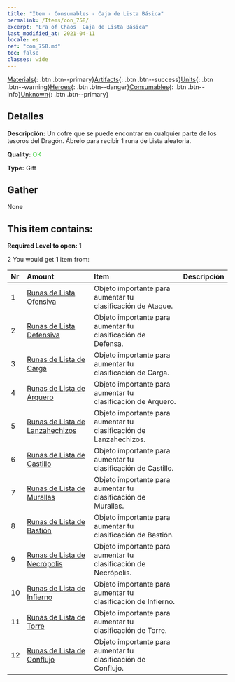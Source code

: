 ```yaml
---
title: "Item - Consumables - Caja de Lista Básica"
permalink: /Items/con_758/
excerpt: "Era of Chaos  Caja de Lista Básica"
last_modified_at: 2021-04-11
locale: es
ref: "con_758.md"
toc: false
classes: wide
---
```

 [Materials](/es/Items/){: .btn .btn--primary}[Artifacts](/es/Items/Artifacts/){: .btn .btn--success}[Units](/es/Items/Units/){: .btn .btn--warning}[Heroes](/es/Items/Heroes/){: .btn .btn--danger}[Consumables](/es/Items/Consumables/){: .btn .btn--info}[Unknown](/es/Items/Unknown/){: .btn .btn--primary}

## Detalles
 **Descripción:** Un cofre que se puede encontrar en cualquier parte de los tesoros del Dragón. Ábrelo para recibir 1 runa de Lista aleatoria.

 **Quality:** <span style="color: #32CD32">OK</span>

 **Type:** Gift

## Gather

  None

## This item contains:

 **Required Level to open:** 1

 2 You would get **1** item  from:

  | Nr | Amount |     Item    | Descripción |
  |:---|:-------|:------------|:-----------:|
  | 1 | [Runas de Lista Ofensiva](/es/Items/con_734/) | Objeto importante para aumentar tu clasificación de Ataque. | 
  | 2 | [Runas de Lista Defensiva](/es/Items/con_739/) | Objeto importante para aumentar tu clasificación de Defensa. | 
  | 3 | [Runas de Lista de Carga](/es/Items/con_741/) | Objeto importante para aumentar tu clasificación de Carga. | 
  | 4 | [Runas de Lista de Arquero](/es/Items/con_742/) | Objeto importante para aumentar tu clasificación de Arquero. | 
  | 5 | [Runas de Lista de Lanzahechizos](/es/Items/con_746/) | Objeto importante para aumentar tu clasificación de Lanzahechizos. | 
  | 6 | [Runas de Lista de Castillo](/es/Items/con_752/) | Objeto importante para aumentar tu clasificación de Castillo. | 
  | 7 | [Runas de Lista de Murallas](/es/Items/con_753/) | Objeto importante para aumentar tu clasificación de Murallas. | 
  | 8 | [Runas de Lista de Bastión](/es/Items/con_754/) | Objeto importante para aumentar tu clasificación de Bastión. | 
  | 9 | [Runas de Lista de Necrópolis](/es/Items/con_755/) | Objeto importante para aumentar tu clasificación de Necrópolis. | 
  | 10 | [Runas de Lista de Infierno](/es/Items/con_777/) | Objeto importante para aumentar tu clasificación de Infierno. | 
  | 11 | [Runas de Lista de Torre](/es/Items/con_785/) | Objeto importante para aumentar tu clasificación de Torre. | 
  | 12 | [Runas de Lista de Conflujo](/es/Items/con_791/) | Objeto importante para aumentar tu clasificación de Conflujo. | 
